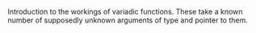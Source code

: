 Introduction to the workings of variadic functions. These take a known number of supposedly unknown arguments of type and pointer to them.